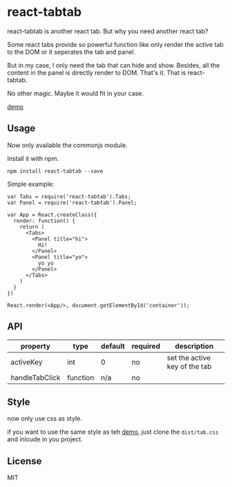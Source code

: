 # react-tabtab

react-tabtab is another react tab. But why you need another react tab?

Some react tabs provide so powerful function like only render the active tab to the DOM or it seperates the tab and panel.

But in my case, I only need the tab that can hide and show. Besides, all the content in the panel is directly render to DOM. That's it. That is react-tabtab.

No other magic. Maybe it would fit in your case.

[demo](http://ctxhou.github.io/react-tabtab/)

## Usage

Now only available the commonjs module.

Install it with npm.

    npm install react-tabtab --save

Simple example:

    var Tabs = require('react-tabtab').Tabs;
    var Panel = require('react-tabtab').Panel;

    var App = React.createClass({
      render: function() {
        return (
          <Tabs>
            <Panel title="hi">
              Hi!
            </Panel>
            <Panel title="yo">
              yo yo
            </Panel>
          </Tabs>
        )
      }
    })

    React.render(<App/>, document.getElementById('container'));


## API
    
| property       | type     | default | required | description                   |
|----------------|----------|---------|----------|-------------------------------|
| activeKey      | int      | 0       | no       | set the active key of the tab |
| handleTabClick | function | n/a     | no       |                               |


## Style

now only use css as style.

if you want to use the same style as teh [demo](http://ctxhou.github.io/react-tabtab/), just clone the `dist/tab.css` and inlcude in you project.

    

## License

MIT
